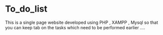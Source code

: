 # To_do_list
This is a single page website developed using PHP , XAMPP , Mysql
so that you can keep tab on the tasks which need to be performed 
earlier ....
